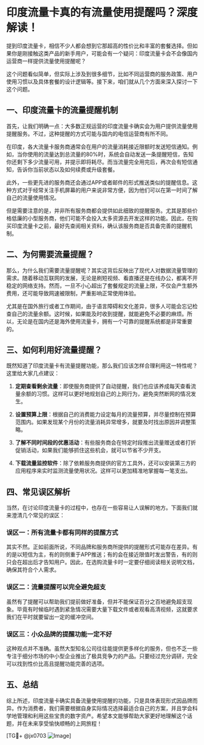 # 印度流量卡真的有流量使用提醒吗？深度解读！

提到印度流量卡，相信不少人都会想到它那超高的性价比和丰富的套餐选择。但如果你是刚接触这类产品的新手用户，可能会有一个疑问：印度流量卡会不会像国内运营商一样提供流量使用提醒呢？

这个问题看似简单，但实际上涉及到很多细节，比如不同运营商的服务政策、用户使用习惯以及具体套餐的设计逻辑等。接下来，咱们就从几个方面来深入探讨一下这个问题。

## 一、印度流量卡的流量提醒机制

首先，让我们明确一点：大多数正规运营的印度流量卡确实会为用户提供流量使用提醒服务。不过，这种提醒的方式可能与国内的电信运营商有所不同。

在印度，各大流量卡服务商通常会在用户的流量消耗接近限额时发送短信通知。例如，当你使用的流量达到总流量的80%时，系统会自动发送一条提醒短信，告知你还剩下多少流量可用，并提示即将耗尽。而当流量完全用完后，再次会有短信通知，告诉你当前状态以及如何续费或升级套餐。

此外，一些更先进的服务商还会通过APP或者邮件的形式推送类似的提醒信息。这种方式对于经常关注手机屏幕的用户来说非常方便，因为他们可以在第一时间了解自己的流量使用情况。

但是需要注意的是，并非所有服务商都会提供如此细致的提醒服务。尤其是那些价格低廉的小型服务商，他们可能不会投入太多资源去开发这样的功能。因此，在购买印度流量卡之前，最好先查阅相关资料，确认该服务商是否具备完善的提醒机制。

## 二、为何需要流量提醒？

那么，为什么我们需要流量提醒呢？其实这背后反映出了现代人对数据流量管理的需求。随着移动互联网的发展，无论是刷短视频、看直播还是在线办公，都离不开稳定的网络支持。然而，一旦不小心超出了套餐规定的流量上限，不仅会产生额外费用，还可能导致网速被限制，严重影响正常使用体验。

尤其是在国外旅行或者工作期间，由于语言障碍和文化差异，很多人可能会忘记检查自己的流量余额。这时候，如果能及时收到提醒，就能避免不必要的麻烦。所以，无论是在国内还是海外使用流量卡，拥有一个可靠的提醒系统都是非常重要的。

## 三、如何利用好流量提醒？

既然知道了印度流量卡有流量提醒功能，那么我们应该怎样合理利用这一特性呢？这里给大家几点建议：

1. **定期查看剩余流量**：即使服务商提供了自动提醒，我们也应该养成每天查看流量余额的习惯。这样可以更好地规划自己的上网行为，避免突然断网的情况发生。

2. **设置预算上限**：根据自己的消费能力设定每月的流量预算，并尽量控制在预算范围内。如果发现某个月份的流量消耗异常增多，就要及时找出原因并调整策略。

3. **了解不同时间段的优惠活动**：有些服务商会在特定时段推出流量赠送或者打折促销活动，如果我们能够抓住这些机会，就可以节省不少开支。

4. **下载流量监控软件**：除了依赖服务商提供的官方工具外，还可以安装第三方的应用程序来实时监测流量使用状况。这样可以更加精准地掌握每一笔支出。

## 四、常见误区解析

当然，在讨论印度流量卡的过程中，也存在一些容易让人误解的地方。下面我们就来澄清几个常见的误区：

### 误区一：所有流量卡都有同样的提醒方式

其实不然。正如前面所说，不同品牌和服务商所提供的提醒形式可能存在差异。有的是以短信为主，有的则侧重于APP推送；有的会在接近限值时发出警告，有的则只会在超出后才告知用户。因此，在选购流量卡时一定要仔细阅读相关说明文档，确保其符合个人需求。

### 误区二：流量提醒可以完全避免超支

虽然有了提醒可以帮助我们提前做好准备，但并不能保证百分之百地避免超支现象。毕竟有时候临时遇到紧急情况需要大量下载文件或者观看高清视频，这就要求我们在平时就要留出一定的缓冲空间。

### 误区三：小众品牌的提醒功能一定不好

这种观点并不准确。虽然大型知名公司往往能提供更多样化的服务，但也不乏一些专注于细分市场的中小型企业推出了极具竞争力的产品。只要经过充分调研，完全可以找到性价比高且提醒功能完善的选项。

## 五、总结

综上所述，印度流量卡确实具备流量使用提醒的功能，只是具体表现形式因品牌而异。作为消费者，我们需要根据自身实际情况选择最适合自己的方案，并且学会科学地管理和利用这些宝贵的数字资产。希望本文能够帮助大家更好地理解这个话题，并在未来享受愉快顺畅的上网旅程！

[TG💪+ @jx0703 ![Image](https://github.com/user-attachments/assets/dbca1d08-cadb-493c-b0ec-ad6f7a83f270)]
